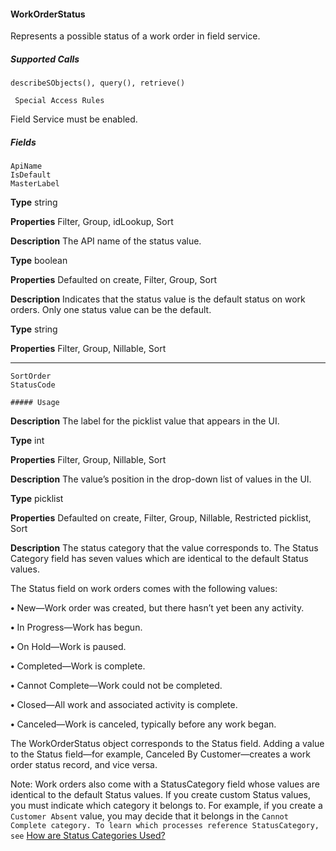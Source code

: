 #### WorkOrderStatus

Represents a possible status of a work order in field service.

##### Supported Calls
```
describeSObjects(), query(), retrieve()

 Special Access Rules

```
Field Service must be enabled.

##### Fields

```
ApiName
IsDefault
MasterLabel

```

**Type**
string

**Properties**
Filter, Group, idLookup, Sort

**Description**
The API name of the status value.

**Type**
boolean

**Properties**
Defaulted on create, Filter, Group, Sort

**Description**
Indicates that the status value is the default status on work orders. Only one status
value can be the default.

**Type**
string

**Properties**
Filter, Group, Nillable, Sort


-----

```
SortOrder
StatusCode

##### Usage

```

**Description**
The label for the picklist value that appears in the UI.

**Type**
int

**Properties**
Filter, Group, Nillable, Sort

**Description**
The value’s position in the drop-down list of values in the UI.

**Type**
picklist

**Properties**
Defaulted on create, Filter, Group, Nillable, Restricted picklist, Sort

**Description**
The status category that the value corresponds to. The Status Category field has
seven values which are identical to the default Status values.


The Status field on work orders comes with the following values:

**•** New—Work order was created, but there hasn’t yet been any activity.

**•** In Progress—Work has begun.

**•** On Hold—Work is paused.

**•** Completed—Work is complete.

**•** Cannot Complete—Work could not be completed.

**•** Closed—All work and associated activity is complete.

**•** Canceled—Work is canceled, typically before any work began.

The WorkOrderStatus object corresponds to the Status field. Adding a value to the Status field—for example, Canceled By
Customer—creates a work order status record, and vice versa.

Note: Work orders also come with a StatusCategory field whose values are identical to the default Status values. If you create
custom Status values, you must indicate which category it belongs to. For example, if you create a `Customer Absent` value,
you may decide that it belongs in the `Cannot Complete category. To learn which processes reference StatusCategory, see`
[How are Status Categories Used?](https://help.salesforce.com/articleView?id=fs_status_categories.htm&language=en_US)

